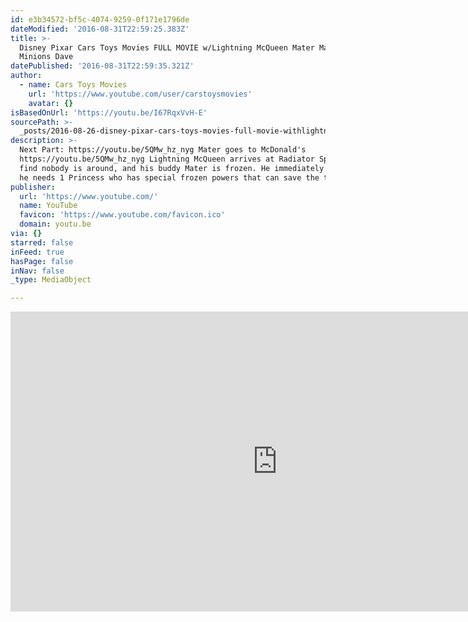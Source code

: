 ```yaml
---
id: e3b34572-bf5c-4074-9259-0f171e1796de
dateModified: '2016-08-31T22:59:25.383Z'
title: >-
  Disney Pixar Cars Toys Movies FULL MOVIE w/Lightning McQueen Mater Mack &
  Minions Dave
datePublished: '2016-08-31T22:59:35.321Z'
author:
  - name: Cars Toys Movies
    url: 'https://www.youtube.com/user/carstoysmovies'
    avatar: {}
isBasedOnUrl: 'https://youtu.be/I67RqxVvH-E'
sourcePath: >-
  _posts/2016-08-26-disney-pixar-cars-toys-movies-full-movie-withlightning-mcqueen.md
description: >-
  Next Part: https://youtu.be/5QMw_hz_nyg Mater goes to McDonald's
  https://youtu.be/5QMw_hz_nyg Lightning McQueen arrives at Radiator Springs to
  find nobody is around, and his buddy Mater is frozen. He immediately realizes
  he needs 1 Princess who has special frozen powers that can save the town.
publisher:
  url: 'https://www.youtube.com/'
  name: YouTube
  favicon: 'https://www.youtube.com/favicon.ico'
  domain: youtu.be
via: {}
starred: false
inFeed: true
hasPage: false
inNav: false
_type: MediaObject

---
```

<iframe src="https://cdn.embedly.com/widgets/media.html?src=https%3A%2F%2Fwww.youtube.com%2Fembed%2FI67RqxVvH-E%3Ffeature%3Doembed&amp;url=http%3A%2F%2Fwww.youtube.com%2Fwatch%3Fv%3DI67RqxVvH-E&amp;image=https%3A%2F%2Fi.ytimg.com%2Fvi%2FI67RqxVvH-E%2Fhqdefault.jpg&amp;key=b7d04c9b404c499eba89ee7072e1c4f7&amp;type=text%2Fhtml&amp;schema=youtube" width="854" height="480" scrolling="no" frameborder="0" allowfullscreen="" style=""></iframe>